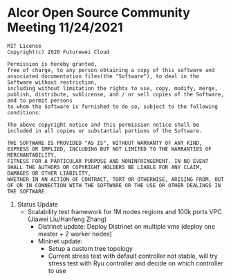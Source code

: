 # Alcor Open Source Community Meeting 11/24/2021


    MIT License
    Copyright(c) 2020 Futurewei Cloud

    Permission is hereby granted,
    free of charge, to any person obtaining a copy of this software and associated documentation files(the "Software"), to deal in the Software without restriction,
    including without limitation the rights to use, copy, modify, merge, publish, distribute, sublicense, and / or sell copies of the Software, and to permit persons
    to whom the Software is furnished to do so, subject to the following conditions:

    The above copyright notice and this permission notice shall be included in all copies or substantial portions of the Software.

    THE SOFTWARE IS PROVIDED "AS IS", WITHOUT WARRANTY OF ANY KIND, EXPRESS OR IMPLIED, INCLUDING BUT NOT LIMITED TO THE WARRANTIES OF MERCHANTABILITY,
    FITNESS FOR A PARTICULAR PURPOSE AND NONINFRINGEMENT. IN NO EVENT SHALL THE AUTHORS OR COPYRIGHT HOLDERS BE LIABLE FOR ANY CLAIM, DAMAGES OR OTHER LIABILITY,
    WHETHER IN AN ACTION OF CONTRACT, TORT OR OTHERWISE, ARISING FROM, OUT OF OR IN CONNECTION WITH THE SOFTWARE OR THE USE OR OTHER DEALINGS IN THE SOFTWARE.

1. Status Update
    * Scalability test framework for 1M nodes regions and 100k ports VPC (Jiawei Liu/Hanfeng Zhang)
        * Distrinet update: Deploy Distrinet on multiple vms (deploy one master + 2 worker nodes)
        * Mininet update: 
            * Setup a custom tree topology
            * Current stress test with default controller not stable, will try stress test with Ryu controller and decide on which controller to use